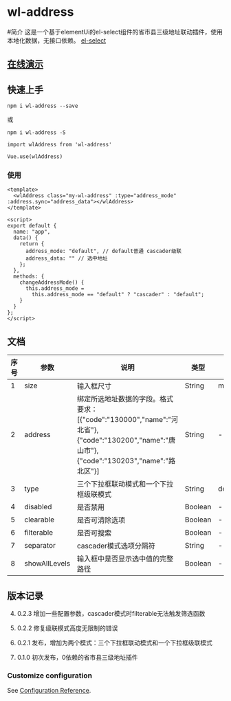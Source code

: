 # wl-address

#简介
  这是一个基于elementUi的el-select组件的省市县三级地址联动插件，使用本地化数据，无接口依赖。
  [el-select](https://element.eleme.cn/#/zh-CN/component/select)

## [在线演示](http://192.168.1.53:8080/ui/ssx)

## 快速上手

`npm i wl-address --save`

或

`npm i wl-address -S`

`import wlAddress from 'wl-address'`

`Vue.use(wlAddress)`

### 使用
```
<template>
  <wlAddress class="my-wl-address" :type="address_mode" :address.sync="address_data"></wlAddress>
</template>  

<script>
export default {
  name: "app",
  data() {
    return {
      address_mode: "default", // default普通 cascader级联
      address_data: "" // 选中地址
    };
  },
  methods: {
    changeAddressMode() {
      this.address_mode =
        this.address_mode == "default" ? "cascader" : "default";
    }
  }
};
</script>
```

## 文档

  | 序号 | 参数 | 说明 | 类型 | 可选值 | 默认值 |
  | ---- | ---- | ---- | ---- | ---- | ---- |
  | 1 | size | 输入框尺寸 | String | medium/small/mini | - |
  | 2 | address | 绑定所选地址数据的字段。格式要求：[{"code":"130000","name":"河北省"},{"code":"130200","name":"唐山市"},{"code":"130203","name":"路北区"}] | String | - | - |
  | 3 | type | 三个下拉框联动模式和一个下拉框级联模式 | String |default/cascader| default |
  | 4 | disabled | 是否禁用 | Boolean | - | false |
  | 5 | clearable | 是否可清除选项 | Boolean | - | false |
  | 6 | filterable | 是否可搜索 | Boolean | - | false |
  | 7 | separator | cascader模式选项分隔符 | String | - | "/" |
  | 8 | showAllLevels | 输入框中是否显示选中值的完整路径 | Boolean | - | true |

## 版本记录

4. 0.2.3 增加一些配置参数，cascader模式时filterable无法触发筛选函数

3. 0.2.2 修复级联模式高度无限制的错误

2. 0.2.1 发布，增加为两个模式：三个下拉框联动模式和一个下拉框级联模式

1. 0.1.0 初次发布，0依赖的省市县三级地址插件

### Customize configuration
See [Configuration Reference](https://cli.vuejs.org/config/).
